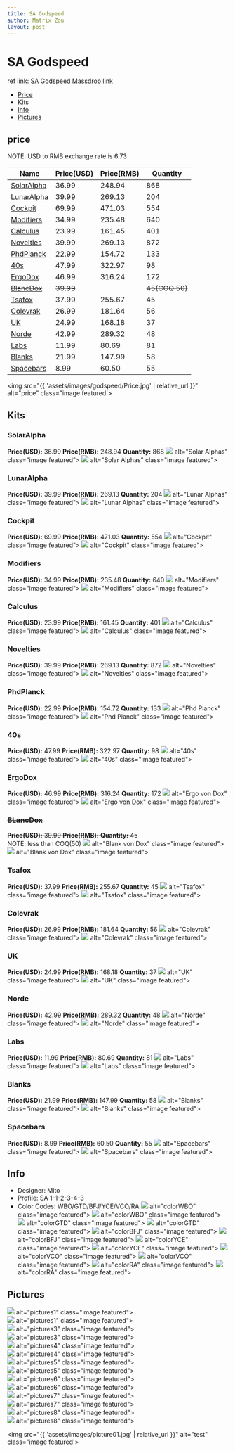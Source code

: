 ```yaml
---
title: SA Godspeed
author: Matrix Zou
layout: post
---
```


# SA Godspeed

ref link: [SA Godspeed Massdrop link](https://www.massdrop.com/buy/godspeed-custom-sa-keycap-set)

* [Price](#price)  
* [Kits](#kits)  
* [Info](#info)
* [Pictures](#pictures)

## price  
NOTE: USD to RMB exchange rate is 6.73

| Name          | Price(USD)    | Price(RMB)  | Quantity |
| ------------- | ------------- | ----------- | -------- |
|[SolarAlpha](#solaralpha)|36.99|248.94|868|
|[LunarAlpha](#lunaralpha)|39.99|269.13|204|
|[Cockpit](#cockpit)|69.99|471.03|554|
|[Modifiers](#modifiers)|34.99|235.48|640|
|[Calculus](#calculus)|23.99|161.45|401|
|[Novelties](#novelties)|39.99|269.13|872|
|[PhdPlanck](#phdplanck)|22.99|154.72|133|
|[40s](#40s)|47.99|322.97|98|
|[ErgoDox](#ergodox)|46.99|316.24|172|
|[~~BlancDox~~](#blancdox)|~~39.99~~||~~45(COQ 50)~~|
|[Tsafox](#tsafox)|37.99|255.67|45|
|[Colevrak](#colevrak)|26.99|181.64|56|
|[UK](#uk)|24.99|168.18|37|
|[Norde](#norde)|42.99|289.32|48|
|[Labs](#labs)|11.99|80.69|81|
|[Blanks](#blanks)|21.99|147.99|58|
|[Spacebars](#spacebars)|8.99|60.50|55|

<img src="{{ 'assets/images/godspeed/Price.jpg' | relative_url }}" alt="price" class="image featured'>

## Kits
### SolarAlpha
**Price(USD):** 36.99	**Price(RMB):** 248.94	**Quantity:** 868
<img src="{{ 'assets/images/godspeed/kits_pics/SolarAlphas.jpg' | relative_url }}"> alt="Solar Alphas" class="image featured">
<img src="{{ 'assets/images/godspeed/kits_pics/SolarAlphas.jpg' | relative_url }}"> alt="Solar Alphas" class="image featured">

### LunarAlpha
**Price(USD):** 39.99	**Price(RMB):** 269.13	**Quantity:** 204
<img src="{{ 'assets/images/godspeed/kits_pics/LunarAlphas.jpg' | relative_url }}"> alt="Lunar Alphas" class="image featured">
<img src="{{ 'assets/images/godspeed/kits_pics/LunarAlphas.jpg' | relative_url }}"> alt="Lunar Alphas" class="image featured">

### Cockpit
**Price(USD):** 69.99	**Price(RMB):** 471.03	**Quantity:** 554
<img src="{{ 'assets/images/godspeed/kits_pics/Cockpit.jpg' | relative_url }}"> alt="Cockpit" class="image featured">
<img src="{{ 'assets/images/godspeed/kits_pics/Cockpit.jpg' | relative_url }}"> alt="Cockpit" class="image featured">

### Modifiers
**Price(USD):** 34.99	**Price(RMB):** 235.48	**Quantity:** 640
<img src="{{ 'assets/images/godspeed/kits_pics/Modifiers.jpg' | relative_url }}"> alt="Modifiers" class="image featured">
<img src="{{ 'assets/images/godspeed/kits_pics/Modifiers.jpg' | relative_url }}"> alt="Modifiers" class="image featured">

### Calculus
**Price(USD):** 23.99	**Price(RMB):** 161.45	**Quantity:** 401
<img src="{{ 'assets/images/godspeed/kits_pics/Calculus.jpg' | relative_url }}"> alt="Calculus" class="image featured">
<img src="{{ 'assets/images/godspeed/kits_pics/Calculus.jpg' | relative_url }}"> alt="Calculus" class="image featured">

### Novelties
**Price(USD):** 39.99	**Price(RMB):** 269.13	**Quantity:** 872
<img src="{{ 'assets/images/godspeed/kits_pics/Novelties.jpg' | relative_url }}"> alt="Novelties" class="image featured">
<img src="{{ 'assets/images/godspeed/kits_pics/Novelties.jpg' | relative_url }}"> alt="Novelties" class="image featured">

### PhdPlanck
**Price(USD):** 22.99	**Price(RMB):** 154.72	**Quantity:** 133
<img src="{{ 'assets/images/godspeed/kits_pics/PhdPlanck.jpg' | relative_url }}"> alt="Phd Planck" class="image featured">
<img src="{{ 'assets/images/godspeed/kits_pics/PhdPlanck.jpg' | relative_url }}"> alt="Phd Planck" class="image featured">

### 40s
**Price(USD):** 47.99	**Price(RMB):** 322.97	**Quantity:** 98
<img src="{{ 'assets/images/godspeed/kits_pics/40s.jpg' | relative_url }}"> alt="40s" class="image featured">
<img src="{{ 'assets/images/godspeed/kits_pics/40s.jpg' | relative_url }}"> alt="40s" class="image featured">

### ErgoDox
**Price(USD):** 46.99	**Price(RMB):** 316.24	**Quantity:** 172
<img src="{{ 'assets/images/godspeed/kits_pics/ErgovonDox.jpg' | relative_url }}"> alt="Ergo von Dox" class="image featured">
<img src="{{ 'assets/images/godspeed/kits_pics/ErgovonDox.jpg' | relative_url }}"> alt="Ergo von Dox" class="image featured">

### ~~BLancDox~~
~~**Price(USD):** 39.99	**Price(RMB):** 	**Quantity:** 45~~    
NOTE: less than COQ(50)
<img src="{{ 'assets/images/godspeed/kits_pics/BlancvonDox.jpg' | relative_url }}"> alt="Blank von Dox" class="image featured">
<img src="{{ 'assets/images/godspeed/kits_pics/BlancvonDox.jpg' | relative_url }}"> alt="Blank von Dox" class="image featured">

### Tsafox
**Price(USD):** 37.99	**Price(RMB):** 255.67	**Quantity:** 45
<img src="assets/images/godspeed/kits_pics/Tsafox.png"> alt="Tsafox" class="image featured">
<img src="assets/images/godspeed/kits_pics/Tsafox.png"> alt="Tsafox" class="image featured">

### Colevrak
**Price(USD):** 26.99	**Price(RMB):** 181.64	**Quantity:** 56
<img src="{{ 'assets/images/godspeed/kits_pics/Colevrak.jpg' | relative_url }}"> alt="Colevrak" class="image featured">
<img src="{{ 'assets/images/godspeed/kits_pics/Colevrak.jpg' | relative_url }}"> alt="Colevrak" class="image featured">

### UK
**Price(USD):** 24.99	**Price(RMB):** 168.18	**Quantity:** 37
<img src="{{ 'assets/images/godspeed/kits_pics/UK.jpg' | relative_url }}"> alt="UK" class="image featured">
<img src="{{ 'assets/images/godspeed/kits_pics/UK.jpg' | relative_url }}"> alt="UK" class="image featured">

### Norde
**Price(USD):** 42.99	**Price(RMB):** 289.32	**Quantity:** 48
<img src="{{ 'assets/images/godspeed/kits_pics/Norde.jpg' | relative_url }}"> alt="Norde" class="image featured">
<img src="{{ 'assets/images/godspeed/kits_pics/Norde.jpg' | relative_url }}"> alt="Norde" class="image featured">

### Labs
**Price(USD):** 11.99	**Price(RMB):** 80.69	**Quantity:** 81
<img src="{{ 'assets/images/godspeed/kits_pics/Labs.jpg' | relative_url }}"> alt="Labs" class="image featured">
<img src="{{ 'assets/images/godspeed/kits_pics/Labs.jpg' | relative_url }}"> alt="Labs" class="image featured">

### Blanks
**Price(USD):** 21.99	**Price(RMB):** 147.99	**Quantity:** 58
<img src="{{ 'assets/images/godspeed/kits_pics/Blanks.jpg' | relative_url }}"> alt="Blanks" class="image featured">
<img src="{{ 'assets/images/godspeed/kits_pics/Blanks.jpg' | relative_url }}"> alt="Blanks" class="image featured">

### Spacebars
**Price(USD):** 8.99	**Price(RMB):** 60.50	**Quantity:** 55
<img src="{{ 'assets/images/godspeed/kits_pics/Spacebars.jpg' | relative_url }}"> alt="Spacebars" class="image featured">
<img src="{{ 'assets/images/godspeed/kits_pics/Spacebars.jpg' | relative_url }}"> alt="Spacebars" class="image featured">

## Info
* Designer: Mito
* Profile: SA 1-1-2-3-4-3
* Color Codes: WBO/GTD/BFJ/YCE/VCO/RA
<img src="../../SP_ColorCodes/abs/SP_Abs_ColorCodes_WBO.png"> alt="colorWBO" class="image featured">
<img src="../../SP_ColorCodes/abs/SP_Abs_ColorCodes_WBO.png"> alt="colorWBO" class="image featured">
<img src="../../SP_ColorCodes/abs/SP_Abs_ColorCodes_GTD.png"> alt="colorGTD" class="image featured">
<img src="../../SP_ColorCodes/abs/SP_Abs_ColorCodes_GTD.png"> alt="colorGTD" class="image featured">
<img src="../../SP_ColorCodes/abs/SP_Abs_ColorCodes_BFJ.png"> alt="colorBFJ" class="image featured">
<img src="../../SP_ColorCodes/abs/SP_Abs_ColorCodes_BFJ.png"> alt="colorBFJ" class="image featured">
<img src="../../SP_ColorCodes/abs/SP_Abs_ColorCodes_YCE.png"> alt="colorYCE" class="image featured">
<img src="../../SP_ColorCodes/abs/SP_Abs_ColorCodes_YCE.png"> alt="colorYCE" class="image featured">
<img src="../../SP_ColorCodes/abs/SP_Abs_ColorCodes_VCO.png"> alt="colorVCO" class="image featured">
<img src="../../SP_ColorCodes/abs/SP_Abs_ColorCodes_VCO.png"> alt="colorVCO" class="image featured">
<img src="../../SP_ColorCodes/abs/SP_Abs_ColorCodes_RA.png"> alt="colorRA" class="image featured">
<img src="../../SP_ColorCodes/abs/SP_Abs_ColorCodes_RA.png"> alt="colorRA" class="image featured">

## Pictures  
<img src="{{ 'assets/images/godspeed/rendering_pics/MD-25045_20160922122839_287a124a76ffe60b.jpg' | relative_url }}"> alt="pictures1" class="image featured">  
<img src="{{ 'assets/images/godspeed/rendering_pics/MD-25045_20160922122839_287a124a76ffe60b.jpg' | relative_url }}"> alt="pictures1" class="image featured">  
<img src="{{ 'assets/images/godspeed/rendering_pics/MD-25045_20160922122906_74de99d16fbd9eb7.jpg' | relative_url }}"> alt="pictures3" class="image featured">  
<img src="{{ 'assets/images/godspeed/rendering_pics/MD-25045_20160922122906_74de99d16fbd9eb7.jpg' | relative_url }}"> alt="pictures3" class="image featured">  
<img src="{{ 'assets/images/godspeed/rendering_pics/MD-25045_20160922122907_c4fb2e6ff6c80399.jpg' | relative_url }}"> alt="pictures4" class="image featured">  
<img src="{{ 'assets/images/godspeed/rendering_pics/MD-25045_20160922122907_c4fb2e6ff6c80399.jpg' | relative_url }}"> alt="pictures4" class="image featured">  
<img src="{{ 'assets/images/godspeed/rendering_pics/MD-25045_20160922122907_e6b299fc4c663ac2.jpg' | relative_url }}"> alt="pictures5" class="image featured">  
<img src="{{ 'assets/images/godspeed/rendering_pics/MD-25045_20160922122907_e6b299fc4c663ac2.jpg' | relative_url }}"> alt="pictures5" class="image featured">  
<img src="{{ 'assets/images/godspeed/rendering_pics/MD-25045_20160922122910_b04bbf7fadd53564.jpg' | relative_url }}"> alt="pictures6" class="image featured">  
<img src="{{ 'assets/images/godspeed/rendering_pics/MD-25045_20160922122910_b04bbf7fadd53564.jpg' | relative_url }}"> alt="pictures6" class="image featured">  
<img src="{{ 'assets/images/godspeed/rendering_pics/MD-25045_20160922122914_084b54588a41c310.jpg' | relative_url }}"> alt="pictures7" class="image featured">  
<img src="{{ 'assets/images/godspeed/rendering_pics/MD-25045_20160922122914_084b54588a41c310.jpg' | relative_url }}"> alt="pictures7" class="image featured">  
<img src="{{ 'assets/images/godspeed/rendering_pics/MD-25045_20160922122915_05fdde153872c9e1.jpg' | relative_url }}"> alt="pictures8" class="image featured">  
<img src="{{ 'assets/images/godspeed/rendering_pics/MD-25045_20160922122915_05fdde153872c9e1.jpg' | relative_url }}"> alt="pictures8" class="image featured">  

<img src="{{ 'assets/images/picture01.jpg' | relative_url }}" alt="test" class="image featured'>

